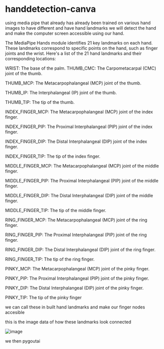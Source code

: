 # handdetection-canva
using media pipe that already has already been trained on various hand images to have different and have hand landmarks we will detect the hand and make the computer screen accessible using our hand.

The MediaPipe Hands module identifies 21 key landmarks on each hand. These landmarks correspond to specific points on the hand, such as finger joints and the wrist. Here's a list of the 21 hand landmarks and their corresponding locations:

WRIST: The base of the palm.
THUMB_CMC: The Carpometacarpal (CMC) joint of the thumb.

THUMB_MCP: The Metacarpophalangeal (MCP) joint of the thumb.

THUMB_IP: The Interphalangeal (IP) joint of the thumb.

THUMB_TIP: The tip of the thumb.

INDEX_FINGER_MCP: The Metacarpophalangeal (MCP) joint of the index finger.

INDEX_FINGER_PIP: The Proximal Interphalangeal (PIP) joint of the index finger.

INDEX_FINGER_DIP: The Distal Interphalangeal (DIP) joint of the index finger.

INDEX_FINGER_TIP: The tip of the index finger.

MIDDLE_FINGER_MCP: The Metacarpophalangeal (MCP) joint of the middle finger.

MIDDLE_FINGER_PIP: The Proximal Interphalangeal (PIP) joint of the middle finger.

MIDDLE_FINGER_DIP: The Distal Interphalangeal (DIP) joint of the middle finger.

MIDDLE_FINGER_TIP: The tip of the middle finger.

RING_FINGER_MCP: The Metacarpophalangeal (MCP) joint of the ring finger.

RING_FINGER_PIP: The Proximal Interphalangeal (PIP) joint of the ring finger.

RING_FINGER_DIP: The Distal Interphalangeal (DIP) joint of the ring finger.

RING_FINGER_TIP: The tip of the ring finger.

PINKY_MCP: The Metacarpophalangeal (MCP) joint of the pinky finger.

PINKY_PIP: The Proximal Interphalangeal (PIP) joint of the pinky finger.

PINKY_DIP: The Distal Interphalangeal (DIP) joint of the pinky finger.

PINKY_TIP: The tip of the pinky finger



we can call these in built hand landmarks and make our finger nodes accesible

this is the image data of how these landmarks look connected

![image](https://github.com/user-attachments/assets/c33c0770-f00b-421d-8c22-5559fc4e79af)



we then pygoutai

